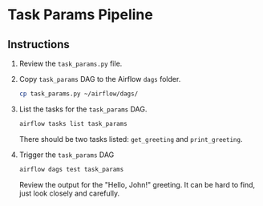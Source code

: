 # Task Params Pipeline

## Instructions

1. Review the `task_params.py` file.

1. Copy `task_params` DAG to the Airflow `dags` folder.

    ```bash
    cp task_params.py ~/airflow/dags/
    ```

1. List the tasks for the `task_params` DAG.

    ```bash
    airflow tasks list task_params
    ```

    There should be two tasks listed: `get_greeting` and `print_greeting`.

1. Trigger the `task_params` DAG

    ```bash
    airflow dags test task_params
    ```

    Review the output for the "Hello, John!" greeting. It can be hard to find, just look closely and carefully.

